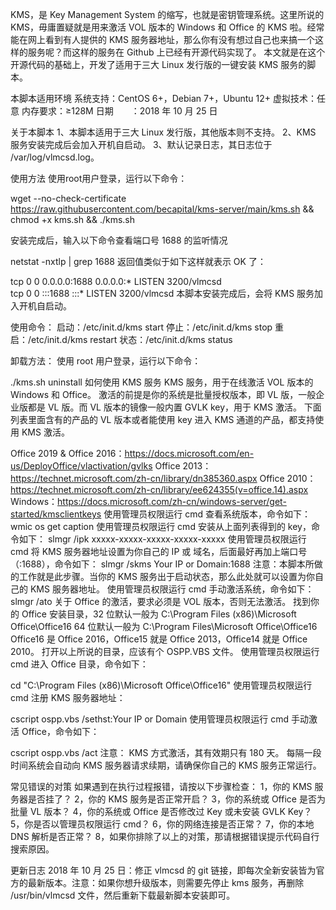 KMS，是 Key Management System 的缩写，也就是密钥管理系统。这里所说的 KMS，毋庸置疑就是用来激活 VOL 版本的 Windows 和 Office 的 KMS 啦。经常能在网上看到有人提供的 KMS 服务器地址，那么你有没有想过自己也来搞一个这样的服务呢？而这样的服务在 Github 上已经有开源代码实现了。
本文就是在这个开源代码的基础上，开发了适用于三大 Linux 发行版的一键安装 KMS 服务的脚本。

本脚本适用环境
系统支持：CentOS 6+，Debian 7+，Ubuntu 12+
虚拟技术：任意
内存要求：≥128M
日期　　：2018 年 10 月 25 日

关于本脚本
1、本脚本适用于三大 Linux 发行版，其他版本则不支持。
2、KMS 服务安装完成后会加入开机自启动。
3、默认记录日志，其日志位于 /var/log/vlmcsd.log。

使用方法
使用root用户登录，运行以下命令：

wget --no-check-certificate https://raw.githubusercontent.com/becapital/kms-server/main/kms.sh && chmod +x kms.sh && ./kms.sh

安装完成后，输入以下命令查看端口号 1688 的监听情况

netstat -nxtlp | grep 1688
返回值类似于如下这样就表示 OK 了：

tcp        0      0 0.0.0.0:1688                0.0.0.0:*                   LISTEN      3200/vlmcsd         
tcp        0      0 :::1688                     :::*                        LISTEN      3200/vlmcsd 
本脚本安装完成后，会将 KMS 服务加入开机自启动。

使用命令：
启动：/etc/init.d/kms start
停止：/etc/init.d/kms stop
重启：/etc/init.d/kms restart
状态：/etc/init.d/kms status

卸载方法：
使用 root 用户登录，运行以下命令：

./kms.sh uninstall
如何使用 KMS 服务
KMS 服务，用于在线激活 VOL 版本的 Windows 和 Office。
激活的前提是你的系统是批量授权版本，即 VL 版，一般企业版都是 VL 版。而 VL 版本的镜像一般内置 GVLK key，用于 KMS 激活。
下面列表里面含有的产品的 VL 版本或者能使用 key 进入 KMS 通道的产品，都支持使用 KMS 激活。

Office 2019 & Office 2016：https://docs.microsoft.com/en-us/DeployOffice/vlactivation/gvlks
Office 2013：https://technet.microsoft.com/zh-cn/library/dn385360.aspx
Office 2010：https://technet.microsoft.com/zh-cn/library/ee624355(v=office.14).aspx
Windows：https://docs.microsoft.com/zh-cn/windows-server/get-started/kmsclientkeys
使用管理员权限运行 cmd 查看系统版本，命令如下：
wmic os get caption
使用管理员权限运行 cmd 安装从上面列表得到的 key，命令如下：
slmgr /ipk xxxxx-xxxxx-xxxxx-xxxxx-xxxxx
使用管理员权限运行 cmd 将 KMS 服务器地址设置为你自己的 IP 或 域名，后面最好再加上端口号（:1688），命令如下：
slmgr /skms Your IP or Domain:1688
注意：本脚本所做的工作就是此步骤。当你的 KMS 服务出于启动状态，那么此处就可以设置为你自己的 KMS 服务器地址。
使用管理员权限运行 cmd 手动激活系统，命令如下：
slmgr /ato
关于 Office 的激活，要求必须是 VOL 版本，否则无法激活。
找到你的 Office 安装目录，32 位默认一般为 C:\Program Files (x86)\Microsoft Office\Office16
64 位默认一般为 C:\Program Files\Microsoft Office\Office16
Office16 是 Office 2016，Office15 就是 Office 2013，Office14 就是 Office 2010。
打开以上所说的目录，应该有个 OSPP.VBS 文件。
使用管理员权限运行 cmd 进入 Office 目录，命令如下：

cd "C:\Program Files (x86)\Microsoft Office\Office16"
使用管理员权限运行 cmd 注册 KMS 服务器地址：

cscript ospp.vbs /sethst:Your IP or Domain
使用管理员权限运行 cmd 手动激活 Office，命令如下：

cscript ospp.vbs /act
注意： KMS 方式激活，其有效期只有 180 天。
每隔一段时间系统会自动向 KMS 服务器请求续期，请确保你自己的 KMS 服务正常运行。

常见错误的对策
如果遇到在执行过程报错，请按以下步骤检查：
1，你的 KMS 服务器是否挂了？
2，你的 KMS 服务是否正常开启？
3，你的系统或 Office 是否为批量 VL 版本？
4，你的系统或 Office 是否修改过 Key 或未安装 GVLK Key？
5，你是否以管理员权限运行 cmd？
6，你的网络连接是否正常？
7，你的本地 DNS 解析是否正常？
8，如果你排除了以上的对策，那请根据错误提示代码自行搜索原因。

更新日志
2018 年 10 月 25 日：修正 vlmcsd 的 git 链接，即每次全新安装皆为官方的最新版本。注意：如果你想升级版本，则需要先停止 kms 服务，再删除 /usr/bin/vlmcsd 文件，然后重新下载最新脚本安装即可。
